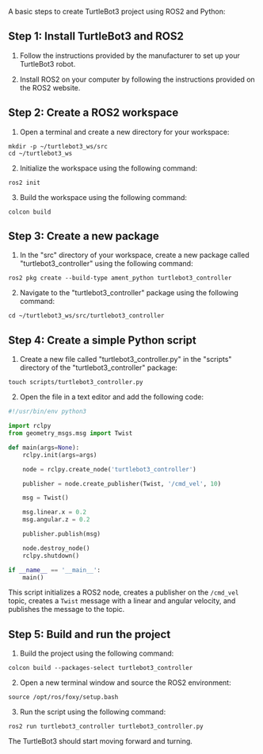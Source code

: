  A basic steps to create TurtleBot3 project using ROS2 and Python:

## Step 1: Install TurtleBot3 and ROS2

1. Follow the instructions provided by the manufacturer to set up your TurtleBot3 robot.

2. Install ROS2 on your computer by following the instructions provided on the ROS2 website.

## Step 2: Create a ROS2 workspace

1. Open a terminal and create a new directory for your workspace:

```
mkdir -p ~/turtlebot3_ws/src
cd ~/turtlebot3_ws
```

2. Initialize the workspace using the following command:

```
ros2 init
```

3. Build the workspace using the following command:

```
colcon build
```

## Step 3: Create a new package

1. In the "src" directory of your workspace, create a new package called "turtlebot3_controller" using the following command:

```
ros2 pkg create --build-type ament_python turtlebot3_controller
```

2. Navigate to the "turtlebot3_controller" package using the following command:

```
cd ~/turtlebot3_ws/src/turtlebot3_controller
```

## Step 4: Create a simple Python script

1. Create a new file called "turtlebot3_controller.py" in the "scripts" directory of the "turtlebot3_controller" package:

```
touch scripts/turtlebot3_controller.py
```

2. Open the file in a text editor and add the following code:

```python
#!/usr/bin/env python3

import rclpy
from geometry_msgs.msg import Twist

def main(args=None):
    rclpy.init(args=args)

    node = rclpy.create_node('turtlebot3_controller')

    publisher = node.create_publisher(Twist, '/cmd_vel', 10)

    msg = Twist()

    msg.linear.x = 0.2
    msg.angular.z = 0.2

    publisher.publish(msg)

    node.destroy_node()
    rclpy.shutdown()

if __name__ == '__main__':
    main()
```

This script initializes a ROS2 node, creates a publisher on the `/cmd_vel` topic, creates a `Twist` message with a linear and angular velocity, and publishes the message to the topic.

## Step 5: Build and run the project

1. Build the project using the following command:

```
colcon build --packages-select turtlebot3_controller
```

2. Open a new terminal window and source the ROS2 environment:

```
source /opt/ros/foxy/setup.bash
```

3. Run the script using the following command:

```
ros2 run turtlebot3_controller turtlebot3_controller.py
```

The TurtleBot3 should start moving forward and turning.


